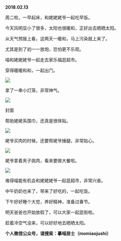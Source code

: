 
          
            
**2018.02.13**

周二啦，一早起床，和姥姥姥爷一起吃早饭。

今天风明显小了很多，太阳也很暖和，正好出去晒晒太阳。

从天气预报上看，这两天一暖和，马上污染就上来了。

尤其是到了初一一放炮，恐怕更不乐观。

喵和姥姥姥爷一起走去家乐福逛超市。

穿得暖暖和和，一起出门。




![](img/51001-c5b5afa8b36fdf8f.JPG)




拿了一串小灯笼，非常神气。




![](img/51001-1a4c3f345981a607.JPG)

封面


帮助姥姥系围巾，还真是很体贴。




![](img/51001-00666e8d20de5952.JPG)




姥爷买肉的时候，还要帮姥爷捶腿，非常贴心。




![](img/51001-6e8b2b26f45fee58.JPG)




姥爷拿着夹子挑肉，看来要做大餐啦。




![](img/51001-0385da6e6e86c691.JPG)




难得喵能有机会和姥姥姥爷一起逛超市，非常兴奋。

中午奶奶也来了，带来了好吃的，一起吃饭。

下午好好睡个大觉，养好精神，准备过春节。

明天爸爸也开始放假了，可以大家一起逛街啦。

趁着冷空气没来，可以好好地去晒晒太阳。


**个人微信公众号，请搜索：摹喵居士（momiaojushi）**

          
        